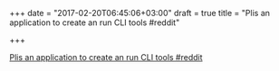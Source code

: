+++
date = "2017-02-20T06:45:06+03:00"
draft = true
title = "Plis an application to create an run CLI tools  #reddit"

+++

<p><a href="https://t.co/oJiFuc6bJt">Plis an application to create an run CLI tools  #reddit</a></p>
